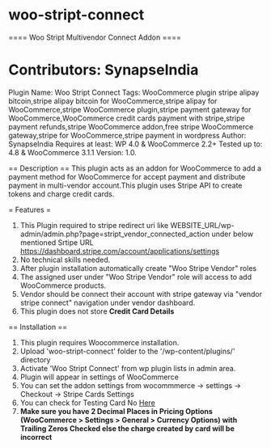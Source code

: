 # woo-stript-connect

==== Woo Stript Multivendor Connect Addon ====

# Contributors: SynapseIndia
Plugin Name: Woo Stript Connect
Tags: WooCommerce plugin stripe alipay bitcoin,stripe alipay bitcoin for WooCommerce,stripe alipay for WooCommerce,stripe WooCommerce plugin,stripe payment gateway for WooCommerce,WooCommerce credit cards payment with stripe,stripe payment refunds,stripe WooCommerce addon,free stripe WooCommerce gateway,stripe for WooCommerce,stripe payment in wordpress
Author: SynapseIndia
Requires at least: WP 4.0  & WooCommerce 2.2+
Tested up to: 4.8 & WooCommerce 3.1.1
Version: 1.0.

== Description ==
This plugin acts as an addon for WooCommerce to add a payment method for WooCommerce for accept payment and distribute payment in multi-vendor account.This plugin uses Stripe API to create tokens and charge credit cards. 

= Features =
1. This Plugin required to stripe redirect uri like 
WEBSITE_URL/wp-admin/admin.php?page=stript_vendor_connected_action under below mentioned Srtipe URL https://dashboard.stripe.com/account/applications/settings 
2. No technical skills needed.
3. After plugin installation automatically create "Woo Stripe Vendor" roles
4. The assigned user under "Woo Stripe Vendor" role will access to add WooCommerce products.
5. Vendor should be connect their account with stripe gateway via "vendor stripe connect" navigation under vendor dashboard.
6. This plugin does not store **Credit Card Details**

== Installation ==

1. This plugin requires Woocommerce installation.
2. Upload 'woo-stript-connect' folder to the '/wp-content/plugins/' directory
3. Activate 'Woo Stript Connect' from wp plugin lists in admin area.
4. Plugin will appear in settings of WooCommerce
5. You can set the addon settings from 
   wocommmerce -> settings -> Checkout -> Stripe Cards Settings
6. You can check for Testing Card No <a href="https://stripe.com/docs/testing" target="_blank" >Here</a> 
7. **Make sure you have 2 Decimal Places in Pricing Options (WooCommerce > Settings > General > Currency Options) with Trailing Zeros Checked else the charge created by card will be incorrect**

